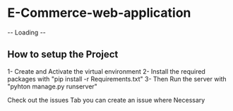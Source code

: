 # E-Commerce-web-application
-- Loading --
## How to setup the Project 

1- Create and Activate the virtual environment
2- Install the required packages with "pip install -r Requirements.txt"
3- Then Run the server with "pyhton manage.py runserver"

Check out the issues Tab 
you can create an issue where Necessary 

